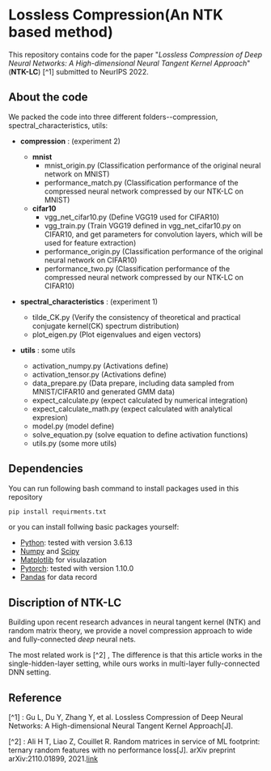 # Lossless Compression(An NTK based method)

This repository contains code for the paper "*Lossless Compression of Deep Neural Networks: A High-dimensional Neural Tangent Kernel Approach*"(**NTK-LC**) [^1] submitted to NeurIPS 2022.

## 
## About the code

We packed the code into three different folders--compression, spectral_characteristics, utils:

- **compression** : (experiment 2)
  - **mnist**
    - mnist_origin.py (Classification performance of the original neural network on MNIST)
    - performance_match.py (Classification performance of the compressed neural network compressed by our NTK-LC on MNIST)
  - **cifar10**
    - vgg_net_cifar10.py (Define VGG19 used for CIFAR10)
    - vgg_train.py (Train VGG19 defined in vgg_net_cifar10.py on CIFAR10, and get parameters for convolution layers, which will be used for feature extraction)
    - performance_origin.py (Classification performance of the original neural network on CIFAR10)
    - performance_two.py (Classification performance of the compressed neural network compressed by our NTK-LC on CIFAR10)

- **spectral_characteristics** : (experiment 1)
  - tilde_CK.py (Verify the consistency of theoretical and practical conjugate kernel(CK) spectrum distribution)
  - plot_eigen.py (Plot eigenvalues and eigen vectors)

- **utils** : some utils
  - activation_numpy.py (Activations define)
  - activation_tensor.py (Activations define)
  - data_prepare.py (Data prepare, including data sampled from MNIST/CIFAR10 and generated GMM data)
  - expect_calculate.py (expect calculated by numerical integration)
  - expect_calculate_math.py (expect calculated with analytical expresion)
  - model.py (model define)
  - solve_equation.py (solve equation to define activation functions)
  - utils.py (some more utils)

## Dependencies

You can run following bash command to install packages used in this repository
```bash
pip install requirments.txt
```

or you can install follwing basic packages yourself:

* [Python](https://www.python.org/): tested with version 3.6.13
* [Numpy](http://www.numpy.org/) and [Scipy](https://www.scipy.org/)
* [Matplotlib](http://matplotlib.org/) for visulazation
* [Pytorch](https://pytorch.org/): tested with version 1.10.0
* [Pandas](https://pandas.pydata.org/) for data record

## Discription of NTK-LC

Building upon recent research advances in neural tangent kernel (NTK) and random matrix theory, we provide a novel compression approach to wide and fully-connected *deep* neural nets. 

The most related work is [^2] , The difference is that this article works in the single-hidden-layer setting, while ours works in multi-layer fully-connected DNN setting.


## Reference


[^1] : Gu L, Du Y, Zhang Y, et al. Lossless Compression of Deep Neural Networks: A High-dimensional Neural Tangent Kernel Approach[J].

[^2] : Ali H T, Liao Z, Couillet R. Random matrices in service of ML footprint: ternary random features with no performance loss[J]. arXiv preprint arXiv:2110.01899, 2021.[link](https://arxiv.org/abs/2110.01899)
